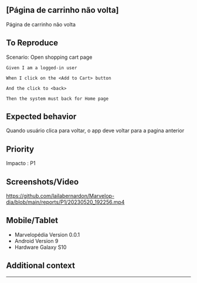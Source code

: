## [Página de carrinho não volta]
Página de carrinho não volta

## To Reproduce

Scenario: Open shopping cart page

    Given I am a logged-in user

    When I click on the <Add to Cart> button

    And the click to <back>

    Then the system must back for Home page


## Expected behavior
Quando usuário clica para voltar, o app deve voltar para a pagina anterior

## Priority
Impacto : P1

## Screenshots/Video

<a>https://github.com/lailabernardon/Marvelop-dia/blob/main/reports/P1/20230520_192256.mp4</a>

## Mobile/Tablet
- Marvelopédia Version 0.0.1
- Android Version 9
- Hardware Galaxy S10

## Additional context
---
